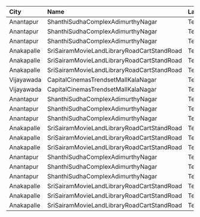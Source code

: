 | City       | Name                                       | Language |  Time | Type        | Price | Capacity | Booked |
| :--------- | :----------------------------------------- | :------- | ----: | :---------- | ----: | -------: | -----: |
| Anantapur  | ShanthiSudhaComplexAdimurthyNagar          | Telugu   | 11:30 | Balcony     |  110₹ |      200 |    101 |
| Anantapur  | ShanthiSudhaComplexAdimurthyNagar          | Telugu   | 11:30 | First       |   70₹ |      248 |    124 |
| Anantapur  | ShanthiSudhaComplexAdimurthyNagar          | Telugu   | 11:30 | Second      |   30₹ |       94 |     94 |
| Anakapalle | SriSairamMovieLandLibraryRoadCartStandRoad | Telugu   | 11:30 | Balcony     |  112₹ |      279 |    140 |
| Anakapalle | SriSairamMovieLandLibraryRoadCartStandRoad | Telugu   | 11:30 | SecondClass |   67₹ |       67 |     34 |
| Anakapalle | SriSairamMovieLandLibraryRoadCartStandRoad | Telugu   | 11:30 | ThirdClass  |   44₹ |       94 |     47 |
| Vijayawada | CapitalCinemasTrendsetMallKalaNagar        | Telugu   | 13:00 | Gold        |  250₹ |       34 |     25 |
| Vijayawada | CapitalCinemasTrendsetMallKalaNagar        | Telugu   | 13:00 | Executive   |  150₹ |      514 |    386 |
| Anantapur  | ShanthiSudhaComplexAdimurthyNagar          | Telugu   | 14:30 | Balcony     |  110₹ |      200 |    101 |
| Anantapur  | ShanthiSudhaComplexAdimurthyNagar          | Telugu   | 14:30 | First       |   70₹ |      248 |    124 |
| Anantapur  | ShanthiSudhaComplexAdimurthyNagar          | Telugu   | 14:30 | Second      |   30₹ |       94 |     94 |
| Anakapalle | SriSairamMovieLandLibraryRoadCartStandRoad | Telugu   | 14:30 | Balcony     |  112₹ |      279 |    140 |
| Anakapalle | SriSairamMovieLandLibraryRoadCartStandRoad | Telugu   | 14:30 | SecondClass |   67₹ |       67 |     34 |
| Anakapalle | SriSairamMovieLandLibraryRoadCartStandRoad | Telugu   | 14:30 | ThirdClass  |   44₹ |       94 |     47 |
| Anantapur  | ShanthiSudhaComplexAdimurthyNagar          | Telugu   | 18:30 | Balcony     |  110₹ |      200 |    101 |
| Anantapur  | ShanthiSudhaComplexAdimurthyNagar          | Telugu   | 18:30 | First       |   70₹ |      248 |    124 |
| Anantapur  | ShanthiSudhaComplexAdimurthyNagar          | Telugu   | 18:30 | Second      |   30₹ |       94 |     94 |
| Anakapalle | SriSairamMovieLandLibraryRoadCartStandRoad | Telugu   | 18:30 | Balcony     |  112₹ |      279 |    140 |
| Anakapalle | SriSairamMovieLandLibraryRoadCartStandRoad | Telugu   | 18:30 | SecondClass |   67₹ |       67 |     34 |
| Anakapalle | SriSairamMovieLandLibraryRoadCartStandRoad | Telugu   | 18:30 | ThirdClass  |   44₹ |       94 |     47 |